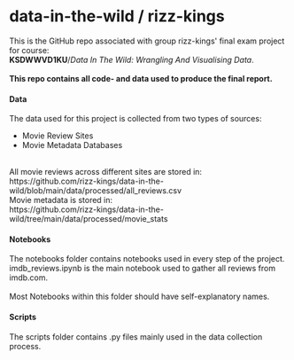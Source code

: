 # data-in-the-wild / rizz-kings
This is the GitHub repo associated with group rizz-kings' final exam project for course:<br> **KSDWWVD1KU**/*Data In The Wild: Wrangling And Visualising Data*. <br>
<br>
**This repo contains all code- and data used to produce the final report.**

#### Data
The data used for this project is collected from two types of sources: 
- Movie Review Sites
- Movie Metadata Databases
<br>
All movie reviews across different sites are stored in: <br> https://github.com/rizz-kings/data-in-the-wild/blob/main/data/processed/all_reviews.csv <br>
Movie metadata is stored in: <br> https://github.com/rizz-kings/data-in-the-wild/tree/main/data/processed/movie_stats <br>

#### Notebooks

The notebooks folder contains notebooks used in every step of the project. <br> imdb_reviews.ipynb is the main notebook used to gather all reviews from imdb.com. <br>
<br>
Most Notebooks within this folder should have self-explanatory names. <br>

#### Scripts
The scripts folder contains .py files mainly used in the data collection process. <br>
